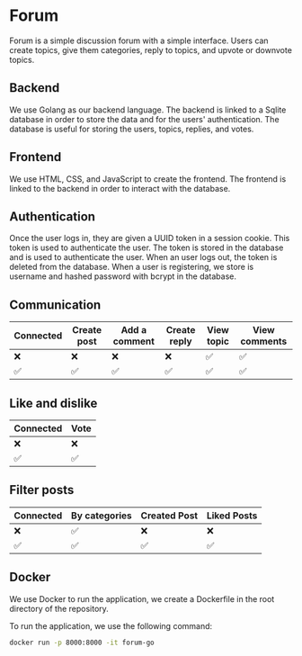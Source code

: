 # Forum

Forum is a simple discussion forum with a simple interface. Users can create topics, give them categories, reply to
topics, and upvote or downvote topics.

## Backend

We use Golang as our backend language. The backend is linked to a Sqlite database in order to store the data and for the
users' authentication. The database is useful for storing the users, topics, replies, and votes.

## Frontend

We use HTML, CSS, and JavaScript to create the frontend. The frontend is linked to the backend in order to interact with
the database.

## Authentication

Once the user logs in, they are given a UUID token in a session cookie. This token is used to authenticate the user. The
token is stored in the database and is used to authenticate the user. When an user logs out, the token is deleted from
the database. When a user is registering, we store is username and hashed password with bcrypt in the database.

## Communication

| Connected | Create post | Add a comment | Create reply | View topic | View comments |
|-----------|-------------|---------------|--------------|------------|---------------|
| ❌         | ❌           | ❌             | ❌            | ✅          | ✅             |
| ✅         | ✅           | ✅             | ✅            | ✅          | ✅             |

## Like and dislike

| Connected | Vote |
|-----------|------|
| ❌         | ❌    |
| ✅         | ✅    |

## Filter posts

| Connected | By categories | Created Post | Liked Posts |
|-----------|---------------|--------------|-------------|
| ❌         | ✅             | ❌            | ❌           |
| ✅         | ✅             | ✅            | ✅           |

## Docker
We use Docker to run the application, we create a Dockerfile in the root directory of the repository.

To run the application, we use the following command:
```bash
docker run -p 8000:8000 -it forum-go
```